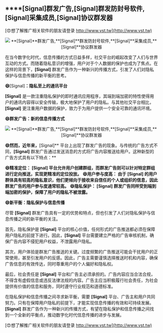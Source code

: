 ## ****[Signal]**群发广告,**[Signal]**群发防封号软件,**[Signal]**采集成员,**[Signal]**协议群发器**

[😍想了解推广相关软件的朋友请登录 http://www.vst.tw](http://www.vst.tw)

 <center><img src="https://vst.tw/MP4/tuiguang/png/0.png" alt="**[Signal]**群发广告,**[Signal]**群发防封号软件,**[Signal]**采集成员,**[Signal]**协议群发器"></center>

在当今数字化时代，信息传播的方式日益多样，社交平台的崛起改变了人们与世界互动的方式。而随着隐私意识的增强，用户对于个人数据的保护也成为了焦点。在这样的背景下，**[Signal]** 群发广告作为一种新兴的传播方式，引发了人们对隐私保护与信息传播的新平衡的思考。

**😄**[Signal]**：隐私至上的通讯平台**

**[Signal]** 是一款注重隐私保护的即时通讯应用程序，其端到端加密的特性使得用户的通讯内容得以安全传输，极大地保护了用户的隐私。与其他社交平台相比，**[Signal]** 更注重用户数据的保护，致力于为用户提供一个安全可靠的通讯环境。

**😄群发广告：新的信息传播方式**

 <center><img src="https://vst.tw/MP4/tuiguang/png/1.png" alt="**[Signal]**群发广告,**[Signal]**群发防封号软件,**[Signal]**采集成员,**[Signal]**协议群发器"></center>

**😄然而，近年来，**[Signal]** 平台上出现了群发广告的现象。与传统的广告方式不同，**[Signal]** 群发广告通过发送消息的方式将广告内容推送给用户。这种新型的广告方式具有以下特点：**

**😄精准定位： **[Signal]** 平台允许用户创建群组，而群发广告则可以针对特定群组进行定向推送，实现更精准的定位投放。**
**😄用户参与度高： 由于 **[Signal]** 的用户群体具有较高的隐私意识，他们更倾向于接收来自信任的个人或组织的信息，因此群发广告的用户参与度通常较高。**
**😄隐私保护： **[Signal]** 群发广告同样受到端到端加密的保护，保障了用户的隐私不被泄露。**

**😄新平衡：隐私保护与信息传播**

尽管 **[Signal]** 群发广告具有一定的优势和特点，但也引发了人们对隐私保护与信息传播之间的新平衡的关注。

首先，隐私保护是 **[Signal]** 平台的核心价值，任何形式的广告推送都必须在保障用户隐私的前提下进行。因此，**[Signal]** 平台需要建立严格的广告审核机制，确保广告内容不侵犯用户权益，不泄露用户隐私。

其次，用户体验是群发广告推送的关键。过度频繁的广告推送可能会干扰用户的正常使用，甚至引发用户的反感。因此，广告主需要谨慎选择推送时机和内容，确保广告信息的有效传达，同时尊重用户的个人偏好和隐私权。

最后，社会责任是 **[Signal]** 平台和广告主必须承担的。广告内容应当合法合规，不得含有虚假信息或违反法律法规的内容。广告主应当积极履行社会责任，为社会提供有价值的信息和服务，同时遵守行业规范和道德标准。

在隐私保护和信息传播之间寻求新平衡，需要 **[Signal]** 平台、广告主和用户共同努力。只有在保障用户隐私的前提下，才能实现信息传播的有效和可持续发展。**[Signal]** 群发广告作为一种新兴的传播方式，有望在隐私保护和信息传播之间找到一个全新的平衡点，推动数字化时代信息传播的进步与发展。

[😍想了解推广相关软件的朋友请登录 http://www.vst.tw](http://www.vst.tw)



